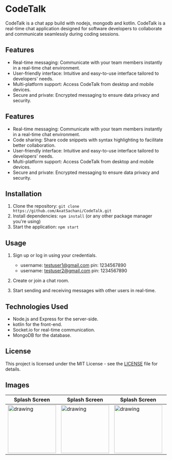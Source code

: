 # CodeTalk
CodeTalk is a chat app build with nodejs, mongodb and kotlin.
CodeTalk is a real-time chat application designed for software developers to collaborate and communicate seamlessly during coding sessions.

## Features

- Real-time messaging: Communicate with your team members instantly in a real-time chat environment.
- User-friendly interface: Intuitive and easy-to-use interface tailored to developers' needs.
- Multi-platform support: Access CodeTalk from desktop and mobile devices.
- Secure and private: Encrypted messaging to ensure data privacy and security.


## Features

- Real-time messaging: Communicate with your team members instantly in a real-time chat environment.
- Code sharing: Share code snippets with syntax highlighting to facilitate better collaboration.
- User-friendly interface: Intuitive and easy-to-use interface tailored to developers' needs.
- Multi-platform support: Access CodeTalk from desktop and mobile devices.
- Secure and private: Encrypted messaging to ensure data privacy and security.


## Installation

1. Clone the repository: `git clone https://github.com/AxatSachani/CodeTalk.git`
2. Install dependencies: `npm install` (or any other package manager you're using)
3. Start the application: `npm start`


## Usage

1. Sign up or log in using your credentials.
   * username: testuser1@gmail.com pin: 1234567890
   * username: testuser2@gmail.com pin: 1234567890

2. Create or join a chat room.
3. Start sending and receiving messages with other users in real-time.


## Technologies Used

- Node.js and Express for the server-side.
- kotlin for the front-end.
- Socket.io for real-time communication.
- MongoDB for the database.


## License

This project is licensed under the MIT License - see the [LICENSE](LICENSE) file for details.


## Images
|                     Splash Screen                     |                    Splash Screen                     |                    Splash Screen                     |                    Splash Screen                     |
| ----------------------------------------------------- |----------------------------------------------------- |----------------------------------------------------- |----------------------------------------------------- |
| <img src=https://axat.b-cdn.net/CodeTalk/1.JPEG alt="drawing" width=150px; /> |<img src=https://axat.b-cdn.net/CodeTalk/1.JPEG alt="drawing" width=150px; /> |<img src=https://axat.b-cdn.net/CodeTalk/1.JPEG alt="drawing" width=150px; /> |<img src=https://axat.b-cdn.net/CodeTalk/1.JPEG alt="drawing" width=150px; /> |


